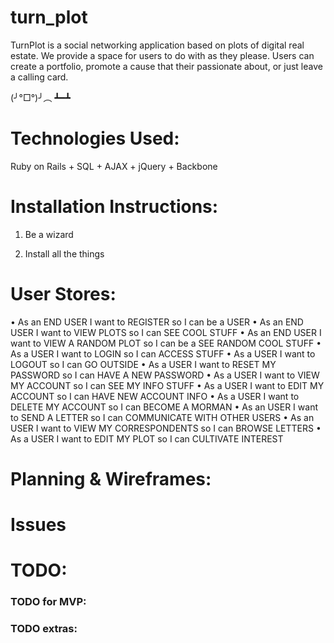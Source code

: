 # turn_plot
TurnPlot is a social networking application based on plots of digital real estate. We provide a space for users to do with as they please. Users can create a portfolio, promote a cause that their passionate about, or just leave a calling card.

  (╯°□°)╯︵ ┻━┻

# Technologies Used:

Ruby on Rails + SQL + AJAX + jQuery + Backbone

# Installation Instructions:

1. Be a wizard

2. Install all the things

# User Stores:

•	As an END USER I want to REGISTER so I can be a USER
•	As an END USER I want to VIEW PLOTS so I can SEE COOL STUFF
•	As an END USER I want to VIEW A RANDOM PLOT so I can be a SEE RANDOM COOL STUFF
•	As a USER I want to LOGIN so I can ACCESS STUFF
•	As a USER I want to LOGOUT so I can GO OUTSIDE
•	As a USER I want to RESET MY PASSWORD so I can HAVE A NEW PASSWORD
•	As a USER I want to VIEW MY ACCOUNT so I can SEE MY INFO STUFF
•	As a USER I want to EDIT MY ACCOUNT so I can HAVE NEW ACCOUNT INFO
•	As a USER I want to DELETE MY ACCOUNT so I can BECOME A MORMAN
•	As an USER I want to SEND A LETTER so I can COMMUNICATE WITH OTHER USERS
•	As an USER I want to VIEW MY CORRESPONDENTS so I can BROWSE LETTERS
•	As a USER I want to EDIT MY PLOT so I can CULTIVATE INTEREST

# Planning & Wireframes:



# Issues

# TODO:

### TODO for MVP: ###

### TODO extras: ###
